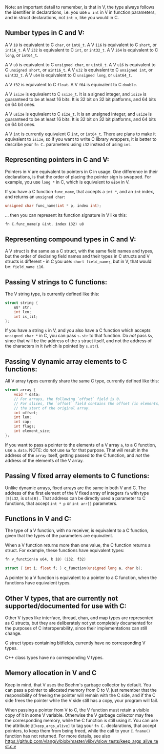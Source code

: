 Note: an important detail to remember, is that in V, the type always
follows the identifier in declarations, i.e. you use `x int` in V in
function parameters, and in struct declarations, not `int x`, like you
would in C.

## Number types in C and V:

A V `i8`  is equivalent to C `char`,  or `int8_t`.
A V `i16` is equivalent to C `short`, or `int16_t`.
A V `i32` is equivalent to C `int`,   or `int32_t`.
A V `i64` is equivalent to C `long`,  or `int64_t`.

A V `u8`  is equivalent to C `unsigned char`,  or `uint8_t`.
A V `u16` is equivalent to C `unsigned short`, or `uint16_t`.
A V `u32` is equivalent to C `unsigned int`,   or `uint32_t`.
A V `u64` is equivalent to C `unsigned long`,  or `uint64_t`.

A V `f32` is equivalent to C `float`.
A V `f64` is equivalent to C `double`.

A V `isize` is equivalent to C `ssize_t`.
It is a signed integer, and `isize` is guaranteed to be at least 16 bits.
It is 32 bit on 32 bit platforms, and 64 bits on 64 bit ones.

A V `usize` is equivalent to C `size_t`.
It is an unsigned integer, and `usize` is guaranteed to be at least 16 bits.
It is 32 bit on 32 bit platforms, and 64 bits on 64 bit ones.

A V `int` is currently equivalent C `int`,  or `int64_t`.
There are plans to make it equivalent to `isize`, so if you want to write C
library wrappers, it is better to describe your `fn C.` parameters using `i32`
instead of using `int`.


## Representing pointers in C and V:
Pointers in V are equivalent to pointers in C in usage.
One difference in their declarations, is that the order of placing the pointer
sign is swapped. For example, you use `long *` in C, which is equivalent to `&i64` in V.

If you have a C function `func_name`, that accepts a `int *`, and an `int` index,
and returns an `unsigned char`:
```c ignore
unsigned char func_name(int * p, index int);
```
... then you can represent its function signature in V like this:

```v ignore
fn C.func_name(p &int, index i32) u8
```


## Representing compound types in C and V:
A V struct is the same as a C struct, with the same field names and
types, but the order of declaring field names and their types in C structs
and V structs is different - in C you use: `short field_name;`, but in V,
that would be: `field_name i16`.

## Passing V strings to C functions:
The V string type, is currently defined like this:
```c
struct string {
    u8* str;
    int len;
    int is_lit;
};
```

If you have a string `s` in V, and you also have a C function which 
accepts `unsigned char *` in C, you can pass `s.str` to that function.
Do *not* pass `&s`, since that will be the address of the `s` struct
itself, and not the address of the characters in it (which is pointed
by `s.str`).


## Passing V dynamic array elements to C functions:
All V array types currently share the same C type, currently defined like this:
```c
struct array {
    void * data;
    // For arrays, the following `offset` field is 0.
    // For slices, the `offset` field contains the offset (in elements) from
    // the start of the original array.
    int offset; 
    int len;
    int cap;
    int flags;
    int element_size;
};
```									
									
If you want to pass a pointer to the elements of a V array `a`, to a C function,
use `a.data`. NOTE: do *not* use `&a` for that purpose. That will result in the address
of the `array` itself, getting passed to the C function, and *not* the address of the
elements of the V array.


## Passing V fixed array elements to C functions:
Unlike dynamic arrays, fixed arrays are the same in both V and C.
The address of the first element of the V fixed array of integers `fa` with
type `[5]i32`, is `&fa[0]` . That address can be directly used a parameter to
C functions, that accept `int * p` or `int arr[]` parameters.


## Functions in V and C:
The type of a V function, with no receiver, is equivalent to a C function, 
given that the types of the parameters are equivalent.

When a V function returns more than one value, the C function returns a struct.
For example, these functions have equivalent types:
```v ignore
fn v_function(a u64, b i8) (i32, f32)
```
```c ignore
struct { int i; float f; } c_function(unsigned long a, char b);
````

A pointer to a V function is equivalent to a pointer to a C function, when the
functions have equivalent types.


## Other V types, that are currently not supported/documented for use with C:
Other V types like interface, thread, chan, and map types are represented
as C structs, but they are deliberately not yet completely documented for the
purposes of C interoperability, since their implementations can still change.

C struct types containing bitfields, currently have no corresponding V types.

C++ class types have no corresponding V types.


## Memory allocation in V and C
Keep in mind, that V uses the Boehm's garbage collector by default. You can pass
a pointer to allocated memory from C to V, just remember that the responsibility
of freeing the pointer will remain with the C side, and if the C side frees the
pointer while the V side still has a copy, your program will fail.

When passing a pointer from V to C, the V function must retain a visible copy
of it in some V variable. Otherwise the V garbage collector may free the
corresponding memory, while the C function is still using it. You can use the
attribute `@[keep_args_alive]` to tag your `fn C.` declarations, that accept
pointers, to keep them from being freed, while the call to your `C.fname()`
function has not returned.
For more details, see also
https://github.com/vlang/v/blob/master/vlib/v/slow_tests/keep_args_alive_test.c.v
